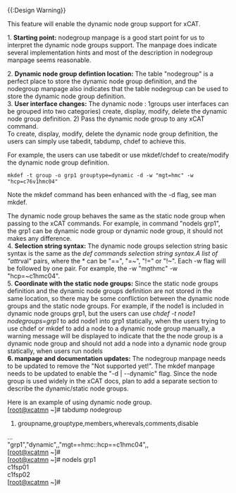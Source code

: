 {{:Design Warning}} 

This feature will enable the dynamic node group support for xCAT. 

1\. **Starting point:** nodegroup manpage is a good start point for us to interpret the dynamic node groups support. The manpage does indicate several implementation hints and most of the description in nodegroup manpage seems reasonable. 

2\. **Dynamic node group defintion location:** The table "nodegroup" is a perfect place to store the dynamic node group definition, and the nodegroup manpage also indicates that the table nodegroup can be used to store the dynamic node group definition.  
3\. **User interface changes:** The dynamic node&nbsp;: 1groups user interfaces can be grouped into two categories) create, display, modify, delete the dynamic node group definition. 2) Pass the dynamic node group to any xCAT command.  
To create, display, modify, delete the dynamic node group definition, the users can simply use tabedit, tabdump, chdef to achieve this. 

For example, the users can use tabedit or use mkdef/chdef to create/modify the dynamic node group definition. 
    
    mkdef -t group -o grp1 grouptype=dynamic -d -w "mgt=hmc" -w "hcp=c76v1hmc04"  
    

  
Note the mkdef command has been enhanced with the -d flag, see man mkdef. 

The dynamic node group behaves the same as the static node group when passing to the xCAT commands. For example, in command "nodels grp1", the grp1 can be dynamic node group or dynamic node group, it should not makes any difference.  
4\. **Selection string syntax:** The dynamic node groups selection string basic syntax is the same as the *def commands selection string syntax.A list of "attr*val" pairs, where the * can be "==", "=~", "!=" or "!~". Each -w flag will be followed by one pair. For example, the -w "mgthmc" -w "hcp=~c1hmc04".  
5\. **Coordinate with the static node groups:** Since the static node groups definition and the dynamic node groups definition are not stored in the same location, so there may be some confliction between the dynamic node groups and the static node groups. For example, if the node1 is included in dynamic node groups grp1, but the users can use _chdef -t node1 nodegroups=grp1_ to add node1 into grp1 statically, when the users trying to use chdef or mkdef to add a node to a dynamic node group manually, a warning message will be displayed to indicate that the the node group is a dynamic node group and should not add a node into a dynamic node group statically, when users run nodels   
**6\. manpage and documentation updates:** The nodegroup manpage needs to be updated to remove the "Not supported yet!". The mkdef manpage needs to be updated to enable the "-d | --dynamic" flag. Since the node group is used widely in the xCAT docs, plan to add a separate section to describe the dynamic/static node groups. 

Here is an example of using dynamic node group.  
[[root@xcatmn](mailto:root@xcatmn) ~]# tabdump nodegroup  


  1. groupname,grouptype,members,wherevals,comments,disable  


...  
"grp1","dynamic",,"mgt==hmc::hcp==c1hmc04",,   
[[root@xcatmn](mailto:root@xcatmn) ~]#  
[[root@xcatmn](mailto:root@xcatmn) ~]# nodels grp1   
c1fsp01  
c1fsp02  
[[root@xcatmn](mailto:root@xcatmn) ~]# 
